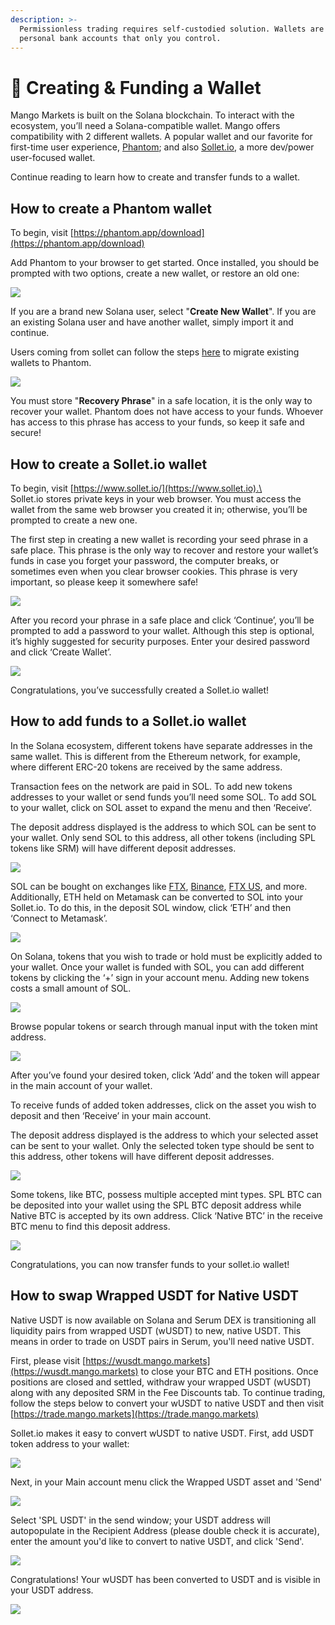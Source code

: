 ```yaml
---
description: >-
  Permissionless trading requires self-custodied solution. Wallets are like your
  personal bank accounts that only you control.
---
```


# 👛 Creating & Funding a Wallet

Mango Markets is built on the Solana blockchain. To interact with the ecosystem, you’ll need a Solana-compatible wallet. Mango offers compatibility with 2 different wallets. A popular wallet and our favorite for first-time user experience,  [Phantom](https://phantom.app); and also [Sollet.io](https://www.sollet.io), a more dev/power user-focused wallet.

Continue reading to learn how to create and transfer funds to a wallet.

## **How to create a Phantom wallet**

To begin, visit  [https://phantom.app/download](https://phantom.app/download)

Add Phantom to your browser to get started. Once installed, you should be prompted with two options, create a new wallet, or restore an old one:

![](../.gitbook/assets/phan.png)

If you are a brand new Solana user, select "**Create New Wallet**". If you are an existing Solana user and have another wallet, simply import it and continue.&#x20;

Users coming from sollet can follow the steps [here](https://phantom.app/help/migrating-from-sollet-to-phantom) to migrate existing wallets to Phantom.

![](../.gitbook/assets/phan2.png)

You must store "**Recovery Phrase**" in a safe location, it is the only way to recover your wallet. Phantom does not have access to your funds. Whoever has access to this phrase has access to your funds, so keep it safe and secure!



## **How to create a Sollet.io wallet**

To begin, visit [https://www.sollet.io/](https://www.sollet.io).\
\
Sollet.io stores private keys in your web browser. You must access the wallet from the same web browser you created it in; otherwise, you’ll be prompted to create a new one.&#x20;

The first step in creating a new wallet is recording your seed phrase in a safe place. This phrase is the only way to recover and restore your wallet’s funds in case you forget your password, the computer breaks, or sometimes even when you clear browser cookies. This phrase is very important, so please keep it somewhere safe!

![](../.gitbook/assets/seedphrase2.png)

After you record your phrase in a safe place and click ‘Continue’, you’ll be prompted to add a password to your wallet. Although this step is optional, it’s highly suggested for security purposes. Enter your desired password and click ‘Create Wallet’.&#x20;

![](../.gitbook/assets/createwallet2.png)

Congratulations, you’ve successfully created a Sollet.io wallet!&#x20;

## **How to add funds to a Sollet.io wallet**

In the Solana ecosystem, different tokens have separate addresses in the same wallet. This is different from the Ethereum network, for example, where different ERC-20 tokens are received by the same address.&#x20;

Transaction fees on the network are paid in SOL. To add new tokens addresses to your wallet or send funds you’ll need some SOL. To add SOL to your wallet, click on SOL asset to expand the menu and then ‘Receive’.

The deposit address displayed is the address to which SOL can be sent to your wallet. Only send SOL to this address, all other tokens (including SPL tokens like SRM) will have different deposit addresses.

![](../.gitbook/assets/depositaddress2.png)

SOL can be bought on exchanges like [FTX](https://ftx.com), [Binance](https://www.binance.com/en), [FTX US](https://ftx.us), and more. Additionally, ETH held on Metamask can be converted to SOL into your Sollet.io. To do this, in the deposit SOL window, click ‘ETH’ and then ‘Connect to Metamask’.

![](../.gitbook/assets/metamask2.png)

On Solana, tokens that you wish to trade or hold must be explicitly added to your wallet. Once your wallet is funded with SOL, you can add different tokens by clicking the ‘+’ sign in your account menu. Adding new tokens costs a small amount of SOL.

![](../.gitbook/assets/addtoken.png)

Browse popular tokens or search through manual input with the token mint address.

![](../.gitbook/assets/tokenlist.png)

After you’ve found your desired token, click ‘Add’ and the token will appear in the main account of your wallet.&#x20;

To receive funds of added token addresses, click on the asset you wish to deposit and then ‘Receive’ in your main account.&#x20;

The deposit address displayed is the address to which your selected asset can be sent to your wallet. Only the selected token type should be sent to this address, other tokens will have different deposit addresses.

![](../.gitbook/assets/deposit5.png)

Some tokens, like BTC, possess multiple accepted mint types. SPL BTC can be deposited into your wallet using the SPL BTC deposit address while Native BTC is accepted by its own address. Click ‘Native BTC’ in the receive BTC menu to find this deposit address.&#x20;

![](../.gitbook/assets/addressseselection3.png)

Congratulations, you can now transfer funds to your sollet.io wallet!

## How to swap Wrapped USDT for Native USDT

Native USDT is now available on Solana and Serum DEX is transitioning all liquidity pairs from wrapped USDT (wUSDT) to new, native USDT. This means in order to trade on USDT pairs in Serum, you'll need native USDT.&#x20;

First, please visit [https://wusdt.mango.markets](https://wusdt.mango.markets) to close your BTC and ETH positions. Once positions are closed and settled, withdraw your wrapped USDT (wUSDT) along with any deposited SRM in the Fee Discounts tab. To continue trading, follow the steps below to convert your wUSDT to native USDT and then visit [https://trade.mango.markets](https://trade.mango.markets)

Sollet.io makes it easy to convert wUSDT to native USDT.  First, add USDT token address to your wallet:&#x20;

![](../.gitbook/assets/usdtadd.png)

Next, in your Main account menu click the Wrapped USDT asset and 'Send'

![](../.gitbook/assets/usdtnative2.png)

Select 'SPL USDT' in the send window; your USDT address will autopopulate in the Recipient Address (please double check it is accurate), enter the amount you'd like to convert to native USDT, and click 'Send'.&#x20;

![](../.gitbook/assets/usdtnative3.png)

Congratulations! Your wUSDT has been converted to USDT and is visible in your USDT address.&#x20;

![](../.gitbook/assets/usdtnative4.png)











## &#x20;   

